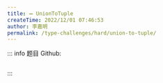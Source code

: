 ```yaml
---
title: ➖ UnionToTuple
createTime: 2022/12/01 07:46:53
author: 李嘉明
permalink: /type-challenges/hard/union-to-tuple/
---
```


::: info 题目
Github: []()

```ts

```

:::
